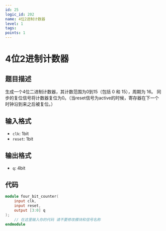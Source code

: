 ```yaml
---
id: 25
logic_id: 202
name: 4位2进制计数器
level: 1
tags:
points: 1
---
```


# 4位2进制计数器

## 题目描述
生成一个4位二进制计数器，其计数范围为0到15（包括 0 和 15），周期为 16。
同步的复位信号将计数器复位为0。（当reset信号为active的时候，寄存器在下一个时钟沿到来之后被复位。）

## 输入格式
- `clk`: 1bit
- `reset`: 1bit

## 输出格式
- `q`: 4bit

## 代码
```verilog
module four_bit_counter(
    input clk,
    input reset,     
    output [3:0] q
);
    // 在这里输入你的代码 请不要修改模块和信号名称
endmodule
```
